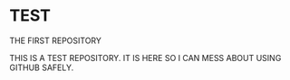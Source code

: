 # TEST
THE FIRST REPOSITORY

THIS IS A TEST REPOSITORY. IT IS HERE SO I CAN MESS ABOUT USING GITHUB SAFELY.
